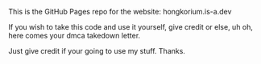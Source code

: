 This is the GitHub Pages repo for the website: hongkorium.is-a.dev

If you wish to take this code and use it yourself, give credit or else, uh oh, here comes your dmca takedown letter.

Just give credit if your going to use my stuff. Thanks.
